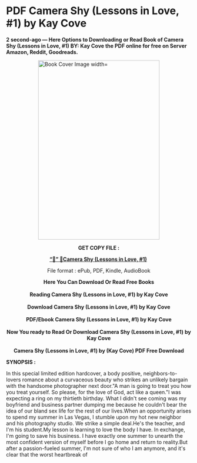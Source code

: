 # PDF Camera Shy (Lessons in Love, #1) by Kay Cove
<p><strong>2 second-ago &mdash; Here Options to Downloading or Read Book of Camera Shy (Lessons in Love, #1) BY: Kay Cove the PDF online for free on Server Amazon, Reddit, Goodreads.</strong></p><p><a href="https://educationsharingacademy.cloud/?book=202399005-camera-shy"><img style="display: block; margin-left: auto; margin-right: auto;" src="https://i.gr-assets.com/images/S/compressed.photo.goodreads.com/books/1705022271l/202399005.jpg" alt="Book Cover Image width=" width="330" height="488" /></a></p><p style="text-align: center;"><strong>GET COPY FILE :</strong></p><p style="text-align: center;"><strong><a href="https://educationsharingacademy.cloud/?book=202399005-camera-shy" target="_blank" rel="noopener">“📢” 🔗Camera Shy (Lessons in Love, #1)</a>&nbsp;</strong></p><p style="text-align: center;">File format : ePub, PDF, Kindle, AudioBook</p><div style="text-align: center;"><strong>Here You Can Download Or Read Free Books</strong></div><div style="text-align: center;">&nbsp;</div><div style="text-align: center;"><strong>Reading Camera Shy (Lessons in Love, #1) by Kay Cove</strong></div><div style="text-align: center;">&nbsp;</div><div style="text-align: center;"><strong>Download Camera Shy (Lessons in Love, #1) by Kay Cove</strong></div><div style="text-align: center;">&nbsp;</div><div style="text-align: center;"><strong>PDF/Ebook Camera Shy (Lessons in Love, #1) by Kay Cove</strong></div><div style="text-align: center;">&nbsp;</div><div style="text-align: center;"><strong>Now You ready to Read Or Download Camera Shy (Lessons in Love, #1) by Kay Cove</strong></div><div style="text-align: center;">&nbsp;</div><div style="text-align: center;"><strong>Camera Shy (Lessons in Love, #1) by (Kay Cove) PDF Free Download</strong></div><p><strong>SYNOPSIS :</strong></p><p>In this special limited edition hardcover, a body positive, neighbors-to-lovers romance about a curvaceous beauty who strikes an unlikely bargain with the handsome photographer next door."A man is going to treat you how you treat yourself. So please, for the love of God, act like a queen."I was expecting a ring on my thirtieth birthday. What I didn't see coming was my boyfriend and business partner dumping me because he couldn't bear the idea of our bland sex life for the rest of our lives.When an opportunity arises to spend my summer in Las Vegas, I stumble upon my hot new neighbor and his photography studio. We strike a simple deal.He's the teacher, and I'm his student.My lesson is learning to love the body I have. In exchange, I'm going to save his business. I have exactly one summer to unearth the most confident version of myself before I go home and return to reality.But after a passion-fueled summer, I'm not sure of who I am anymore, and it's clear that the worst heartbreak of </p>
